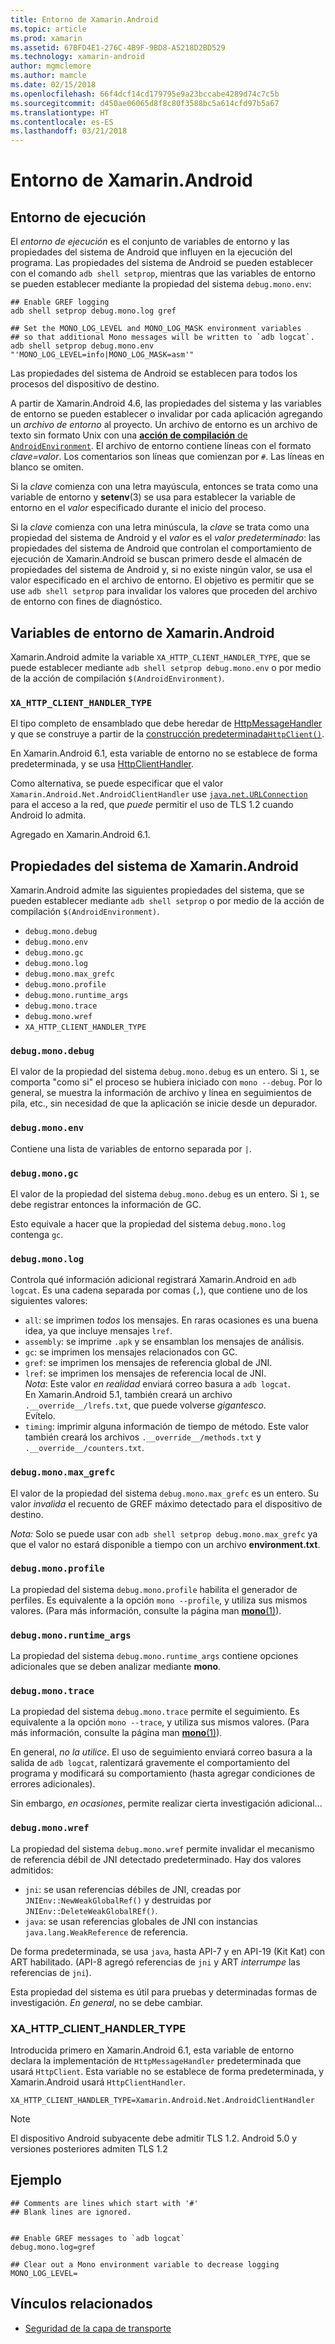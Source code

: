 ```yaml
---
title: Entorno de Xamarin.Android
ms.topic: article
ms.prod: xamarin
ms.assetid: 67BFD4E1-276C-4B9F-9BD8-A5218D2BD529
ms.technology: xamarin-android
author: mgmclemore
ms.author: mamcle
ms.date: 02/15/2018
ms.openlocfilehash: 66f4dcf14cd179795e9a23bccabe4289d74c7c5b
ms.sourcegitcommit: d450ae06065d8f8c80f3588bc5a614cfd97b5a67
ms.translationtype: HT
ms.contentlocale: es-ES
ms.lasthandoff: 03/21/2018
---
```

# <a name="xamarinandroid-environment"></a>Entorno de Xamarin.Android

## <a name="execution-environment"></a>Entorno de ejecución

El *entorno de ejecución* es el conjunto de variables de entorno y las propiedades del sistema de Android que influyen en la ejecución del programa. Las propiedades del sistema de Android se pueden establecer con el comando `adb shell setprop`, mientras que las variables de entorno se pueden establecer mediante la propiedad del sistema `debug.mono.env`:

```shell
## Enable GREF logging
adb shell setprop debug.mono.log gref

## Set the MONO_LOG_LEVEL and MONO_LOG_MASK environment variables
## so that additional Mono messages will be written to `adb logcat`.
adb shell setprop debug.mono.env "'MONO_LOG_LEVEL=info|MONO_LOG_MASK=asm'"
```

Las propiedades del sistema de Android se establecen para todos los procesos del dispositivo de destino.

A partir de Xamarin.Android 4.6, las propiedades del sistema y las variables de entorno se pueden establecer o invalidar por cada aplicación agregando un *archivo de entorno* al proyecto. Un archivo de entorno es un archivo de texto sin formato Unix con una [**acción de compilación** de `AndroidEnvironment`](~/android/deploy-test/building-apps/build-process.md).
El archivo de entorno contiene líneas con el formato *clave=valor*.
Los comentarios son líneas que comienzan por `#`. Las líneas en blanco se omiten.

Si la *clave* comienza con una letra mayúscula, entonces se trata como una variable de entorno y **setenv**(3) se usa para establecer la variable de entorno en el *valor* especificado durante el inicio del proceso.

Si la *clave* comienza con una letra minúscula, la *clave* se trata como una propiedad del sistema de Android y el *valor* es el *valor predeterminado*: las propiedades del sistema de Android que controlan el comportamiento de ejecución de Xamarin.Android se buscan primero desde el almacén de propiedades del sistema de Android y, si no existe ningún valor, se usa el valor especificado en el archivo de entorno. El objetivo es permitir que se use `adb shell setprop` para invalidar los valores que proceden del archivo de entorno con fines de diagnóstico.

## <a name="xamarinandroid-environment-variables"></a>Variables de entorno de Xamarin.Android

Xamarin.Android admite la variable `XA_HTTP_CLIENT_HANDLER_TYPE`, que se puede establecer mediante `adb shell setprop debug.mono.env` o por medio de la acción de compilación `$(AndroidEnvironment)`.


### `XA_HTTP_CLIENT_HANDLER_TYPE`

El tipo completo de ensamblado que debe heredar de [HttpMessageHandler](https://docs.microsoft.com/dotnet/api/system.net.http.httpmessagehandler?view=xamarinandroid-7.1) y que se construye a partir de la [construcción predeterminada`HttpClient()`](https://docs.microsoft.com/dotnet/api/system.net.http.httpclient.-ctor?view=xamarinandroid-7.1#System_Net_Http_HttpClient__ctor).

En Xamarin.Android 6.1, esta variable de entorno no se establece de forma predeterminada, y se usa [HttpClientHandler](https://docs.microsoft.com/dotnet/api/system.net.http.httpclienthandler?view=xamarinandroid-7.1).

Como alternativa, se puede especificar que el valor `Xamarin.Android.Net.AndroidClientHandler` use [`java.net.URLConnection`](https://developer.xamarin.com/api/type/Java.Net.URLConnection/) para el acceso a la red, que *puede* permitir el uso de TLS 1.2 cuando Android lo admita.

Agregado en Xamarin.Android 6.1.

## <a name="xamarinandroid-system-properties"></a>Propiedades del sistema de Xamarin.Android

Xamarin.Android admite las siguientes propiedades del sistema, que se pueden establecer mediante `adb shell setprop` o por medio de la acción de compilación `$(AndroidEnvironment)`.

* `debug.mono.debug`
* `debug.mono.env`
* `debug.mono.gc`
* `debug.mono.log`
* `debug.mono.max_grefc`
* `debug.mono.profile`
* `debug.mono.runtime_args`
* `debug.mono.trace`
* `debug.mono.wref`
* `XA_HTTP_CLIENT_HANDLER_TYPE`

### `debug.mono.debug`

El valor de la propiedad del sistema `debug.mono.debug` es un entero. Si `1`, se comporta "como si" el proceso se hubiera iniciado con `mono --debug`.
Por lo general, se muestra la información de archivo y línea en seguimientos de pila, etc., sin necesidad de que la aplicación se inicie desde un depurador.

### `debug.mono.env`

Contiene una lista de variables de entorno separada por `|`.

### `debug.mono.gc`

El valor de la propiedad del sistema `debug.mono.debug` es un entero.
Si `1`, se debe registrar entonces la información de GC.

Esto equivale a hacer que la propiedad del sistema `debug.mono.log` contenga `gc`.

### `debug.mono.log`

Controla qué información adicional registrará Xamarin.Android en `adb logcat`.
Es una cadena separada por comas (`,`), que contiene uno de los siguientes valores:

* `all`: se imprimen *todos* los mensajes. En raras ocasiones es una buena idea, ya que incluye mensajes `lref`.
* `assembly`: se imprime `.apk` y se ensamblan los mensajes de análisis.
* `gc`: se imprimen los mensajes relacionados con GC.
* `gref`: se imprimen los mensajes de referencia global de JNI.
* `lref`: se imprimen los mensajes de referencia local de JNI.  
    *Nota*: Este valor *en realidad* enviará correo basura a `adb logcat`.  
    En Xamarin.Android 5.1, también creará un archivo `.__override__/lrefs.txt`, que puede volverse *gigantesco*.  
    Evítelo.
* `timing`: imprimir alguna información de tiempo de método. Este valor también creará los archivos `.__override__/methods.txt` y `.__override__/counters.txt`.


### `debug.mono.max_grefc`

El valor de la propiedad del sistema `debug.mono.max_grefc` es un entero.
Su valor *invalida* el recuento de GREF máximo detectado para el dispositivo de destino.

*Nota:* Solo se puede usar con `adb shell setprop
debug.mono.max_grefc` ya que el valor no estará disponible a tiempo con un archivo **environment.txt**.

### `debug.mono.profile`

La propiedad del sistema `debug.mono.profile` habilita el generador de perfiles.
Es equivalente a la opción `mono --profile`, y utiliza sus mismos valores. (Para más información, consulte la página man [**mono**(1)](http://docs.go-mono.com/?link=man%3amono(1))).

### `debug.mono.runtime_args`

La propiedad del sistema `debug.mono.runtime_args` contiene opciones adicionales que se deben analizar mediante **mono**.

### `debug.mono.trace`

La propiedad del sistema `debug.mono.trace` permite el seguimiento.
Es equivalente a la opción `mono --trace`, y utiliza sus mismos valores. (Para más información, consulte la página man [**mono**(1)](http://docs.go-mono.com/?link=man%3amono(1))).

En general, *no la utilice*. El uso de seguimiento enviará correo basura a la salida de `adb logcat`, ralentizará gravemente el comportamiento del programa y modificará su comportamiento (hasta agregar condiciones de errores adicionales).

Sin embargo, *en ocasiones*, permite realizar cierta investigación adicional...

### `debug.mono.wref`

La propiedad del sistema `debug.mono.wref` permite invalidar el mecanismo de referencia débil de JNI detectado predeterminado. Hay dos valores admitidos:

* `jni`: se usan referencias débiles de JNI, creadas por `JNIEnv::NewWeakGlobalRef()` y destruidas por `JNIEnv::DeleteWeakGlobalREf()`.
* `java`: se usan referencias globales de JNI con instancias `java.lang.WeakReference` de referencia.

De forma predeterminada, se usa `java`, hasta API-7 y en API-19 (Kit Kat) con ART habilitado. (API-8 agregó referencias de `jni` y ART *interrumpe* las referencias de `jni`).

Esta propiedad del sistema es útil para pruebas y determinadas formas de investigación.
*En general*, no se debe cambiar.

### <a name="xahttpclienthandlertype"></a>XA\_HTTP\_CLIENT\_HANDLER\_TYPE

Introducida primero en Xamarin.Android 6.1, esta variable de entorno declara la implementación de `HttpMessageHandler` predeterminada que usará `HttpClient`. Esta variable no se establece de forma predeterminada, y Xamarin.Android usará `HttpClientHandler`.

```shell
XA_HTTP_CLIENT_HANDLER_TYPE=Xamarin.Android.Net.AndroidClientHandler
```

> [!NOTE]
> El dispositivo Android subyacente debe admitir TLS 1.2.
Android 5.0 y versiones posteriores admiten TLS 1.2


## <a name="example"></a>Ejemplo

```shell
## Comments are lines which start with '#'
## Blank lines are ignored.


## Enable GREF messages to `adb logcat`
debug.mono.log=gref

## Clear out a Mono environment variable to decrease logging
MONO_LOG_LEVEL=
```



## <a name="related-links"></a>Vínculos relacionados

- [Seguridad de la capa de transporte](~/cross-platform/app-fundamentals/transport-layer-security.md)
